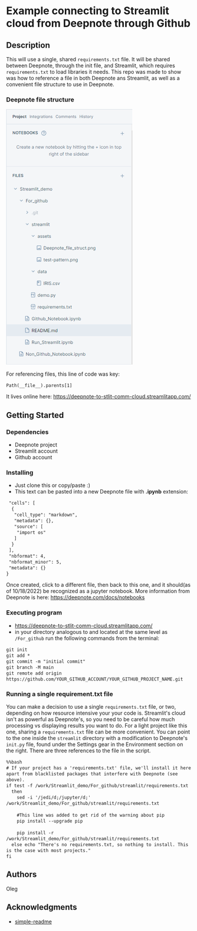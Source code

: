 # Example connecting to Streamlit cloud from Deepnote through Github


## Description

This will use a single, shared ```requirements.txt``` file. It will be shared between Deepnote, through the init file, and Streamlit, 
which requires ```requirements.txt``` to load libraries it needs.
This repo was made to show was how to reference a file in both Deepnote ans Streamlit, as well as a convenient file structure to use in Deepnote.

### Deepnote file structure

![Deepnote file structure](./streamlit/assets/Deepnote_file_struct.png "Deepnote file structure")


For referencing files, this line of code was key:

```
Path(__file__).parents[1]
```

It lives online here: https://deepnote-to-stlit-comm-cloud.streamlitapp.com/
## Getting Started

### Dependencies

* Deepnote project
* Streamlit account
* Github account

### Installing

* Just clone this or copy/paste :)
* This text can be pasted into a new Deepnote file with **.ipynb** extension:
```{
 "cells": [
  {
   "cell_type": "markdown",
   "metadata": {},
   "source": [
    "import os"
   ]
  }
 ],
 "nbformat": 4,
 "nbformat_minor": 5,
 "metadata": {}
}
```
Once created, click to a different file, then back to this one, and it should(as of 10/18/2022) be recognized as a jupyter notebook.
More information from Deepnote is here: https://deepnote.com/docs/notebooks

### Executing program

* https://deepnote-to-stlit-comm-cloud.streamlitapp.com/
* in your directory analogous to and located at the same level as ```/For_github``` run the following commands from the terminal:
```
git init
git add *
git commit -m "initial commit"
git branch -M main
git remote add origin https://github.com/YOUR_GITHUB_ACCOUNT/YOUR_GITHUB_PROJECT_NAME.git
```

### Running a single requirement.txt file

You can make a decision to use a single `requirements.txt` file, or two, depending on how resource intensive your your code is. Streamlit's cloud
isn't as powerful as Deepnote's, so you need to be careful how much processing vs displaying results you want to do. For a light project like this one,
sharing a `requirements.txt` file can be more convenient. You can point to the one inside the `streamlit` directory with a modification to
Deepnote's `init.py` file, found under the Settings gear in the Environment section on the right. There are three references to the file in the script.

```
%%bash
# If your project has a 'requirements.txt' file, we'll install it here apart from blacklisted packages that interfere with Deepnote (see above).
if test -f /work/Streamlit_demo/For_github/streamlit/requirements.txt
  then
    sed -i '/jedi/d;/jupyter/d;' /work/Streamlit_demo/For_github/streamlit/requirements.txt
    
    #This line was added to get rid of the warning about pip
    pip install --upgrade pip
    
    pip install -r /work/Streamlit_demo/For_github/streamlit/requirements.txt
  else echo "There's no requirements.txt, so nothing to install. This is the case with most projects."
fi
```


## Authors

Oleg


## Acknowledgments

* [simple-readme](https://gist.github.com/DomPizzie/7a5ff55ffa9081f2de27c315f5018afc)
